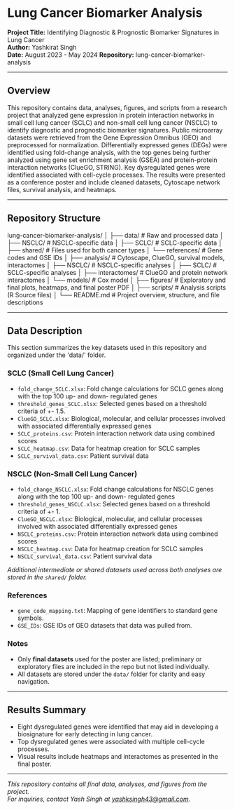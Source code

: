 # Lung Cancer Biomarker Analysis

**Project Title:** Identifying Diagnostic & Prognostic Biomarker Signatures in Lung Cancer  
**Author:** Yashkirat Singh  
**Date:** August 2023 - May 2024
**Repository:** lung-cancer-biomarker-analysis  

---

## Overview

This repository contains data, analyses, figures, and scripts from a research project that analyzed gene expression in protein interaction networks in small cell lung cancer (SCLC) and non-small cell lung cancer (NSCLC) to identify diagnostic and prognostic biomarker signatures. Public microarray datasets were retrieved from the Gene Expression Omnibus (GEO) and preprocessed for normalization. Differentially expressed genes (DEGs) were identified using fold-change analysis, with the top genes being further analyzed using gene set enrichment analysis (GSEA) and protein-protein interaction networks (ClueGO, STRING). Key dysregulated genes were identified associated with cell-cycle processes. The results were presented as a conference poster and include cleaned datasets, Cytoscape network files, survival analysis, and heatmaps. 

---

## Repository Structure

lung-cancer-biomarker-analysis/
│
├── data/ # Raw and processed data
│ ├── NSCLC/ # NSCLC-specific data
│ ├── SCLC/ # SCLC-specific data
│ ├── shared/ # Files used for both cancer types
│ └── references/ # Gene codes and GSE IDs
│
├── analysis/ # Cytoscape, ClueGO, survival models, interactomes
│ ├── NSCLC/ # NSCLC-specific analyses
│ ├── SCLC/ # SCLC-specific analyses
│ ├── interactomes/ # ClueGO and protein network interactomes
│ └── models/ # Cox model
│
├── figures/ # Exploratory and final plots, heatmaps, and final poster PDF
│
├── scripts/ # Analysis scripts (R Source files)
│
└── README.md # Project overview, structure, and file descriptions

---

## Data Description

This section summarizes the key datasets used in this repository and organized under the 'data/' folder.

### SCLC (Small Cell Lung Cancer)
- `fold_change_SCLC.xlsx`: Fold change calculations for SCLC genes along with the top 100 up- and down- regulated genes
- `threshold_genes_SCLC.xlsx`: Selected genes based on a threshold criteria of +- 1.5.
- `ClueGO_SCLC.xlsx`: Biological, molecular, and cellular processes involved with associated differentially expressed genes
- `SCLC_proteins.csv`: Protein interaction network data using combined scores
- `SCLC_heatmap.csv`: Data for heatmap creation for SCLC samples
- `SCLC_survival_data.csv`: Patient survival data

### NSCLC (Non-Small Cell Lung Cancer)
- `fold_change_NSCLC.xlsx`: Fold change calculations for NSCLC genes along with the top 100 up- and down- regulated genes
- `threshold_genes_NSCLC.xlsx`: Selected genes based on a threshold criteria of +- 1.
- `ClueGO_NSCLC.xlsx`: Biological, molecular, and cellular processes involved with associated differentially expressed genes
- `NSCLC_proteins.csv`: Protein interaction network data using combined scores
- `NSCLC_heatmap.csv`: Data for heatmap creation for SCLC samples
- `NSCLC_survival_data.csv`: Patient survival data

*Additional intermediate or shared datasets used across both analyses are stored in the `shared/` folder.*

### References
- `gene_code_mapping.txt`: Mapping of gene identifiers to standard gene symbols.  
- `GSE_IDs`: GSE IDs of GEO datasets that data was pulled from.

### Notes
- Only **final datasets** used for the poster are listed; preliminary or exploratory files are included in the repo but not listed individually.  
- All datasets are stored under the `data/` folder for clarity and easy navigation.

---

## Results Summary
- Eight dysregulated genes were identified that may aid in developing a biosignature for early detecting in lung cancer.
- Top dysregulated genes were associated with multiple cell-cycle processes.
- Visual results include heatmaps and interactomes as presented in the final poster.

---

*This repository contains all final data, analyses, and figures from the project.*  
*For inquiries, contact Yash Singh at yashksingh43@gmail.com.*

